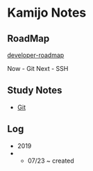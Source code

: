 # Kamijo Notes

## RoadMap

[developer-roadmap](https://github.com/kamranahmedse/developer-roadmap)

Now  - Git
Next - SSH

## Study Notes

- [Git](/git.md)

## Log

- 2019
- - 07/23 ~ created

